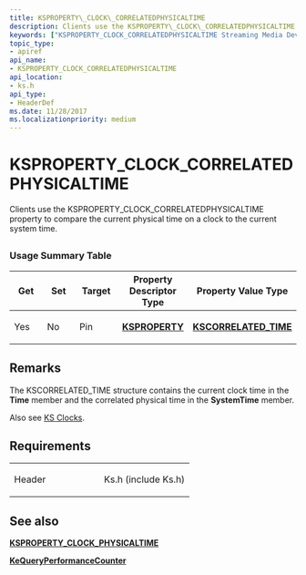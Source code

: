 ```yaml
---
title: KSPROPERTY\_CLOCK\_CORRELATEDPHYSICALTIME
description: Clients use the KSPROPERTY\_CLOCK\_CORRELATEDPHYSICALTIME property to compare the current physical time on a clock to the current system time.
keywords: ["KSPROPERTY_CLOCK_CORRELATEDPHYSICALTIME Streaming Media Devices"]
topic_type:
- apiref
api_name:
- KSPROPERTY_CLOCK_CORRELATEDPHYSICALTIME
api_location:
- ks.h
api_type:
- HeaderDef
ms.date: 11/28/2017
ms.localizationpriority: medium
---
```


# KSPROPERTY\_CLOCK\_CORRELATEDPHYSICALTIME


Clients use the KSPROPERTY\_CLOCK\_CORRELATEDPHYSICALTIME property to compare the current physical time on a clock to the current system time.

## <span id="ddk_ksproperty_clock_correlatedphysicaltime_ks"></span><span id="DDK_KSPROPERTY_CLOCK_CORRELATEDPHYSICALTIME_KS"></span>


### Usage Summary Table

<table>
<colgroup>
<col width="20%" />
<col width="20%" />
<col width="20%" />
<col width="20%" />
<col width="20%" />
</colgroup>
<thead>
<tr class="header">
<th>Get</th>
<th>Set</th>
<th>Target</th>
<th>Property Descriptor Type</th>
<th>Property Value Type</th>
</tr>
</thead>
<tbody>
<tr class="odd">
<td><p>Yes</p></td>
<td><p>No</p></td>
<td><p>Pin</p></td>
<td><p><a href="/windows-hardware/drivers/ddi/ks/ns-ks-ksidentifier" data-raw-source="[&lt;strong&gt;KSPROPERTY&lt;/strong&gt;](/windows-hardware/drivers/ddi/ks/ns-ks-ksidentifier)"><strong>KSPROPERTY</strong></a></p></td>
<td><p><a href="/windows-hardware/drivers/ddi/ks/ns-ks-kscorrelated_time" data-raw-source="[&lt;strong&gt;KSCORRELATED_TIME&lt;/strong&gt;](/windows-hardware/drivers/ddi/ks/ns-ks-kscorrelated_time)"><strong>KSCORRELATED_TIME</strong></a></p></td>
</tr>
</tbody>
</table>

 

Remarks
-------

The KSCORRELATED\_TIME structure contains the current clock time in the **Time** member and the correlated physical time in the **SystemTime** member.

Also see [KS Clocks](./ks-clocks.md).

Requirements
------------

<table>
<colgroup>
<col width="50%" />
<col width="50%" />
</colgroup>
<tbody>
<tr class="odd">
<td><p>Header</p></td>
<td>Ks.h (include Ks.h)</td>
</tr>
</tbody>
</table>

## See also


[**KSPROPERTY\_CLOCK\_PHYSICALTIME**](ksproperty-clock-physicaltime.md)

[**KeQueryPerformanceCounter**](/windows-hardware/drivers/ddi/ntifs/nf-ntifs-kequeryperformancecounter)

